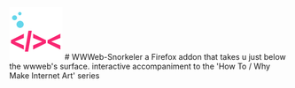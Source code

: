 ![](src/data/icons/icon-96.png) # WWWeb-Snorkeler 
a Firefox addon that takes u just below the wwweb's surface. interactive accompaniment to the 'How To / Why Make Internet Art' series
